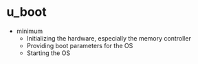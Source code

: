 # u_boot

- minimum
  - Initializing the hardware, especially the memory controller
  - Providing boot parameters for the OS
  - Starting the OS
